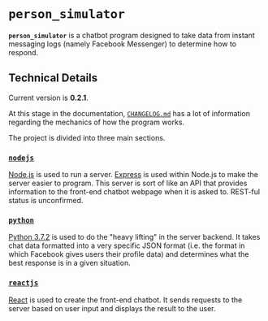 # `person_simulator`

**`person_simulator`** is a chatbot program designed to take data from instant
messaging logs (namely Facebook Messenger) to determine how to respond.

## Technical Details
Current version is **0.2.1**.

At this stage in the documentation, [`CHANGELOG.md`](CHANGELOG.md) has a lot of
information regarding the mechanics of how the program works.

The project is divided into three main sections.

### [`nodejs`](nodejs/)
[Node.js](https://nodejs.org/en/about/) is used to run a server.
[Express](https://expressjs.com/) is used within Node.js to make the server
easier to program. This server is sort of like an API that provides information
to the front-end chatbot webpage when it is asked to. REST-ful status is
unconfirmed.

### [`python`](python/)
[Python 3.7.2](https://www.python.org/about/) is used to do the "heavy lifting"
in the server backend. It takes chat data formatted into a very specific JSON 
format (i.e. the format in which Facebook gives users their profile data) and 
determines what the best response is in a given situation.

### [`reactjs`](reactjs/)
[React](https://reactjs.org/) is used to create the front-end chatbot. It sends
requests to the server based on user input and displays the result to the user.
